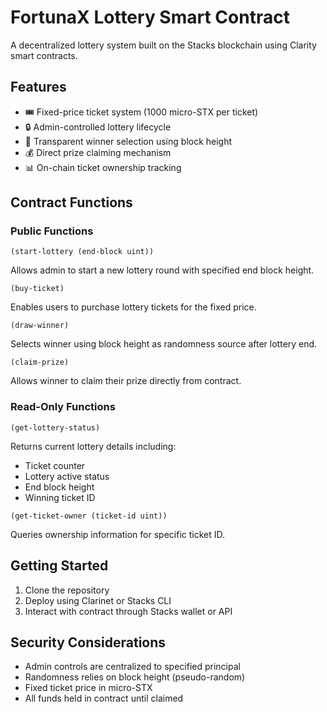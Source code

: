 # FortunaX Lottery Smart Contract

A decentralized lottery system built on the Stacks blockchain using Clarity smart contracts.

## Features

- 🎟️ Fixed-price ticket system (1000 micro-STX per ticket)
- 🔒 Admin-controlled lottery lifecycle
- 🎲 Transparent winner selection using block height
- 💰 Direct prize claiming mechanism
- 📊 On-chain ticket ownership tracking

## Contract Functions

### Public Functions

```clarity
(start-lottery (end-block uint))
```
Allows admin to start a new lottery round with specified end block height.

```clarity
(buy-ticket)
```
Enables users to purchase lottery tickets for the fixed price.

```clarity
(draw-winner)
```
Selects winner using block height as randomness source after lottery end.

```clarity
(claim-prize)
```
Allows winner to claim their prize directly from contract.

### Read-Only Functions

```clarity
(get-lottery-status)
```
Returns current lottery details including:
- Ticket counter
- Lottery active status
- End block height
- Winning ticket ID

```clarity
(get-ticket-owner (ticket-id uint))
```
Queries ownership information for specific ticket ID.

## Getting Started

1. Clone the repository
2. Deploy using Clarinet or Stacks CLI
3. Interact with contract through Stacks wallet or API

## Security Considerations

- Admin controls are centralized to specified principal
- Randomness relies on block height (pseudo-random)
- Fixed ticket price in micro-STX
- All funds held in contract until claimed

